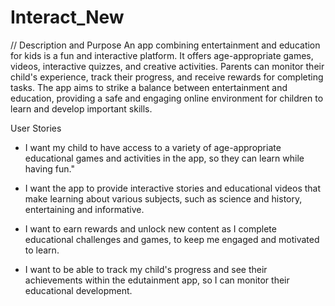 # Interact_New

// Description and Purpose 
An app combining entertainment and education for kids is a fun and interactive platform. It offers age-appropriate games, videos, interactive quizzes, and creative activities. Parents can monitor their child's experience, track their progress, and receive rewards for completing tasks. The app aims to strike a balance between entertainment and education, providing a safe and engaging online environment for children to learn and develop important skills.

User Stories

- I want my child to have access to a variety of age-appropriate educational games and activities in the app, so they can learn while having fun."

- I want the app to provide interactive stories and educational videos that make learning about various subjects, such as science and history, entertaining and informative.

- I want to earn rewards and unlock new content as I complete educational challenges and games, to keep me engaged and motivated to learn.

- I want to be able to track my child's progress and see their achievements within the edutainment app, so I can monitor their educational development.
